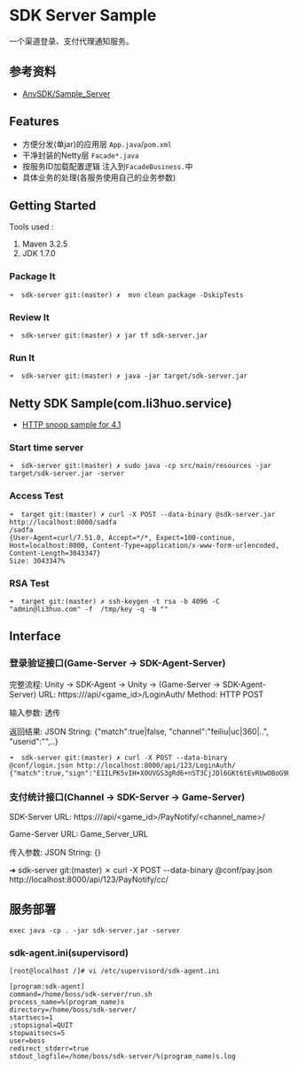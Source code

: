 # SDK Server Sample

一个渠道登录、支付代理通知服务。

## 参考资料
* [AnySDK/Sample_Server
](https://github.com/AnySDK/Sample_Server/tree/master/ServerDemo_Java)


## Features

* 方便分发(单jar)的应用层 `App.java`/`pom.xml`
* 干净封装的Netty层 `Facade*.java`
* 按服务ID加载配置逻辑 注入到`FacadeBusiness.`中
* 具体业务的处理(各服务使用自己的业务参数)

## Getting Started

Tools used :

1. Maven 3.2.5
1. JDK 1.7.0


### Package It
	➜  sdk-server git:(master) ✗  mvn clean package -DskipTests

### Review It
	➜  sdk-server git:(master) ✗ jar tf sdk-server.jar

### Run It
	➜  sdk-server git:(master) ✗ java -jar target/sdk-server.jar

## Netty SDK Sample(com.li3huo.service)
* [HTTP snoop sample for 4.1](https://github.com/netty/netty/tree/4.1/example/src/main/java/io/netty/example/http/snoop)

### Start time server

	➜  sdk-server git:(master) ✗ sudo java -cp src/main/resources -jar target/sdk-server.jar -server

### Access Test

	➜  target git:(master) ✗ curl -X POST --data-binary @sdk-server.jar http://localhost:8000/sadfa
	/sadfa
	{User-Agent=curl/7.51.0, Accept=*/*, Expect=100-continue, Host=localhost:8000, Content-Type=application/x-www-form-urlencoded, Content-Length=3043347}
	Size: 3043347%

### RSA Test

	➜  target git:(master) ✗ ssh-keygen -t rsa -b 4096 -C "admin@li3huo.com" -f  /tmp/key -q -N ""

## Interface

### 登录验证接口(Game-Server -> SDK-Agent-Server)
完整流程: Unity -> SDK-Agent -> Unity -> (Game-Server -> SDK-Agent-Server)
URL: https://<url>/api/<game_id>/LoginAuth/
Method: HTTP POST

输入参数: 透传

返回结果: JSON String: {"match":true|false, "channel":"feiliu|uc|360|..", "userid":"<channel user id>",..}


	➜  sdk-server git:(master) ✗ curl -X POST --data-binary @conf/login.json http://localhost:8000/api/123/LoginAuth/
	{"match":true,"sign":"E1ILPK5vIH+X0UVGS3gRd6+nST3CjJDl6GKt6tEvRUwOBoG9UHo3t9ESQVvKhnISa0dDEFaX6TOkLjhvR3hzUD2zqgA5UlBHqJ9Jys9mLNN5TBt9C25XkQpQ8mrvOvRcA7zyYwzbSdJiCz4zda4zoknehWWLQjI2ZovqOwGJgoXxiOCywUmm1Zu3RJ4kYKboBifPRA1u+KTJ/hSCaawTPFTv3MwUvmM8WAjpy9VRuXEpK137ADM/69Y1Jna8p9SqoUE/sB2jVvWsgj9+4sWCWfiH08IaKuc8gkCjl0zvwGUeDDOYVZP/RH7HlrRSliOc0kM3HfshjGAVaftVZWG6Kg==","timestamp":"1489051858","userId":"1067335"}% 

### 支付统计接口(Channel -> SDK-Server -> Game-Server)
SDK-Server URL: https://<url>/api/<game_id>/PayNotify/<channel_name>/

Game-Server URL: Game_Server_URL

传入参数: JSON String: {}

➜  sdk-server git:(master) ✗ curl -X POST --data-binary @conf/pay.json http://localhost:8000/api/123/PayNotify/cc/


## 服务部署

	exec java -cp . -jar sdk-server.jar -server

### sdk-agent.ini(supervisord)

	[root@localhost /]# vi /etc/supervisord/sdk-agent.ini
	
	[program:sdk-agent]
	command=/home/boss/sdk-server/run.sh
	process_name=%(program_name)s
	directory=/home/boss/sdk-server/
	startsecs=1
	;stopsignal=QUIT
	stopwaitsecs=5
	user=boss
	redirect_stderr=true
	stdout_logfile=/home/boss/sdk-server/%(program_name)s.log